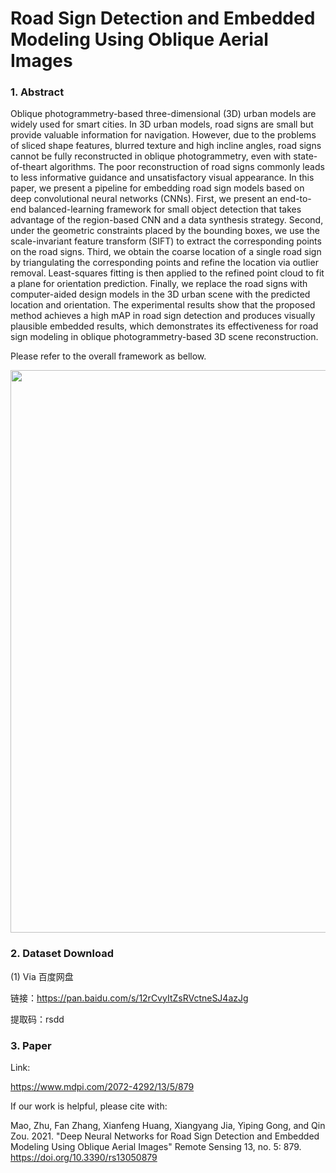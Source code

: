 # Road Sign Detection and Embedded Modeling Using Oblique Aerial Images

### 1. Abstract

Oblique photogrammetry-based three-dimensional (3D) urban models are widely used
for smart cities. In 3D urban models, road signs are small but provide valuable information for
navigation. However, due to the problems of sliced shape features, blurred texture and high incline
angles, road signs cannot be fully reconstructed in oblique photogrammetry, even with state-of-theart
algorithms. The poor reconstruction of road signs commonly leads to less informative guidance
and unsatisfactory visual appearance. In this paper, we present a pipeline for embedding road sign
models based on deep convolutional neural networks (CNNs). First, we present an end-to-end
balanced-learning framework for small object detection that takes advantage of the region-based
CNN and a data synthesis strategy. Second, under the geometric constraints placed by the bounding
boxes, we use the scale-invariant feature transform (SIFT) to extract the corresponding points on
the road signs. Third, we obtain the coarse location of a single road sign by triangulating the
corresponding points and refine the location via outlier removal. Least-squares fitting is then applied
to the refined point cloud to fit a plane for orientation prediction. Finally, we replace the road signs
with computer-aided design models in the 3D urban scene with the predicted location and orientation.
The experimental results show that the proposed method achieves a high mAP in road sign detection
and produces visually plausible embedded results, which demonstrates its effectiveness for road
sign modeling in oblique photogrammetry-based 3D scene reconstruction.

Please refer to the overall framework as bellow.

<img src="https://github.com/zmaomia/Road-Sign-Synthetic-Dataset/blob/main/Framework.png" width="900px">

### 2. Dataset Download

(1) Via 百度网盘

链接：https://pan.baidu.com/s/12rCvyItZsRVctneSJ4azJg 

提取码：rsdd 


### 3. Paper 

Link:

https://www.mdpi.com/2072-4292/13/5/879

If our work is helpful, please cite with:

Mao, Zhu, Fan Zhang, Xianfeng Huang, Xiangyang Jia, Yiping Gong, and Qin Zou. 2021. "Deep Neural Networks for Road Sign Detection and Embedded Modeling Using Oblique Aerial Images" Remote Sensing 13, no. 5: 879. https://doi.org/10.3390/rs13050879
